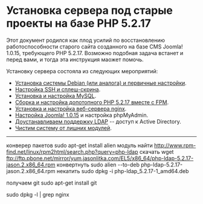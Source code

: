  # Установка сервера под старые проекты на базе PHP 5.2.17

Этот документ родился как плод усилий по восстановлению работоспособности старого сайта созданного на базе CMS Joomla! 1.0.15, требующего PHP 5.2.17. Возможно подобная задача встанет и перед вами, и тогда эта инструкция маожет помочь.

Установку сервера состояла из следующих мероприятий:

* [Установка системы Debian (или аналога) и первичные настройки](first-install-and-adjust-debian.md).
* [Настройка SSH и сплеш-скрина](ssh-tuning.md).
* [Установка и настройка MySQL](install-and-adjust-MySQL-fоr-php-5.2.17.md).
* [Сборка и настройка допотопного PHP 5.2.17 вместе с FPM](make-php-5.2.17-for-debian-jessie.md).
* [Установка и настройка веб-сервера nginx](install-and-adjust-nginx-fоr-php-5.2.17.md).
* [Настройка Joomla! 1.0.15](settings-config-for-Joolma-1.0.15.md) и настройка phpMyAdmin.
* [Доустанавливаем поддержку LDAP](adding-ldap-to-debian-nginx-and-php.md) -- доступ к Active Directory.
* [Чистим систему от лишних модулей](claen.md).








----------------


конверер пакетов
sudo apt-get install alien
модуль найти
http://www.rpm-find.net/linux/rpm2html/search.php?query=php-ldap
скачать
wget ftp://ftp.pbone.net/mirror/yum.jasonlitka.com/EL5/x86_64/php-ldap-5.2.17-jason.2.x86_64.rpm
конвертнуть
sudo alien --to-deb php-ldap-5.2.17-jason.2.x86_64.rpm
некатить
sudo dpkg -i php-ldap_5.2.17-1_amd64.deb

получаем git
sudo apt-get install git


sudo dpkg -l | grep nginx



